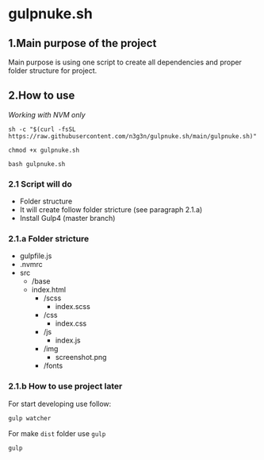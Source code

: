 # gulpnuke.sh

## 1.Main purpose of the project
Main purpose is using one script to create all dependencies and proper folder structure for project.

## 2.How to use
*Working with NVM only*
```fish
sh -c "$(curl -fsSL https://raw.githubusercontent.com/n3g3n/gulpnuke.sh/main/gulpnuke.sh)"
```
```fish
chmod +x gulpnuke.sh
```
```fish
bash gulpnuke.sh
```

### 2.1 Script will do
- Folder structure
 - It will create follow folder stricture (see paragraph 2.1.a)
- Install Gulp4 (master branch)

### 2.1.a Folder stricture
- gulpfile.js
- .nvmrc
- src
  - /base
  - index.html
    - /scss
      - index.scss
    - /css
      - index.css
    - /js
      - index.js
    - /img
      - screenshot.png
    - /fonts


### 2.1.b How to use project later
For start developing use follow:
```bash
gulp watcher
```
For make `dist` folder use `gulp`
```bash
gulp
```
